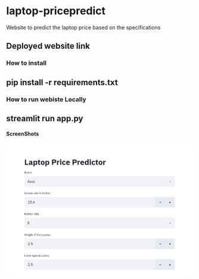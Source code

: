 # laptop-pricepredict
Website to predict the laptop price based on the specifications

## Deployed website link



### How to install 
## pip install -r requirements.txt

### How to run webiste Locally
## streamlit run app.py

#### ScreenShots

<img src="images/s1.png" width="700"  >
